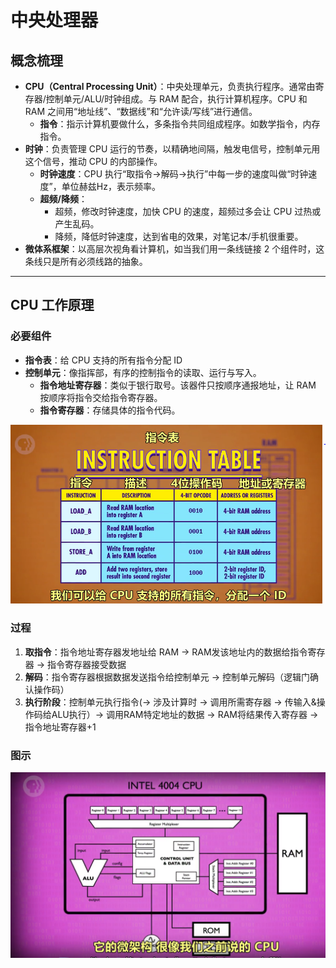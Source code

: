 # 中央处理器

## 概念梳理

- **CPU（Central Processing Unit）**：中央处理单元，负责执行程序。通常由寄存器/控制单元/ALU/时钟组成。与 RAM 配合，执行计算机程序。CPU 和 RAM 之间用“地址线”、“数据线”和“允许读/写线”进行通信。
  - **指令**：指示计算机要做什么，多条指令共同组成程序。如数学指令，内存指令。
- **时钟**：负责管理 CPU 运行的节奏，以精确地间隔，触发电信号，控制单元用这个信号，推动 CPU 的内部操作。
  - **时钟速度**：CPU 执行“取指令→解码→执行”中每一步的速度叫做“时钟速度”，单位赫兹Hz，表示频率。
  - **超频/降频**：
    - 超频，修改时钟速度，加快 CPU 的速度，超频过多会让 CPU 过热或产生乱码。
    - 降频，降低时钟速度，达到省电的效果，对笔记本/手机很重要。
- **微体系框架**：以高层次视角看计算机，如当我们用一条线链接 2 个组件时，这条线只是所有必须线路的抽象。

---

## CPU 工作原理

### 必要组件

- **指令表**：给 CPU 支持的所有指令分配 ID
- **控制单元**：像指挥部，有序的控制指令的读取、运行与写入。
  - **指令地址寄存器**：类似于银行取号。该器件只按顺序通报地址，让 RAM 按顺序将指令交给指令寄存器。
  - **指令寄存器**：存储具体的指令代码。

![7.1](./resources/7.1.png)

### 过程

1. **取指令**：指令地址寄存器发地址给 RAM → RAM发该地址内的数据给指令寄存器 → 指令寄存器接受数据
2. **解码**：指令寄存器根据数据发送指令给控制单元 → 控制单元解码（逻辑门确认操作码）
3. **执行阶段**：控制单元执行指令(→ 涉及计算时 → 调用所需寄存器 → 传输入&操作码给ALU执行）→ 调用RAM特定地址的数据 → RAM将结果传入寄存器 → 指令地址寄存器+1

### 图示

![7.2](./resources/7.2.png)
